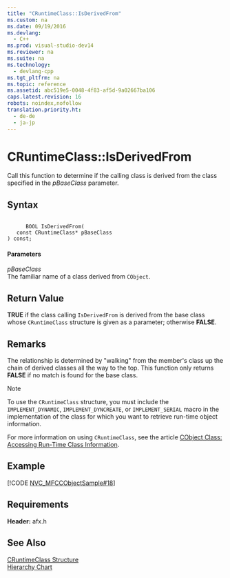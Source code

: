```yaml
---
title: "CRuntimeClass::IsDerivedFrom"
ms.custom: na
ms.date: 09/19/2016
ms.devlang: 
  - C++
ms.prod: visual-studio-dev14
ms.reviewer: na
ms.suite: na
ms.technology: 
  - devlang-cpp
ms.tgt_pltfrm: na
ms.topic: reference
ms.assetid: abc519e5-0048-4f83-af5d-9a02667ba106
caps.latest.revision: 16
robots: noindex,nofollow
translation.priority.ht: 
  - de-de
  - ja-jp
---
```

# CRuntimeClass::IsDerivedFrom
Call this function to determine if the calling class is derived from the class specified in the *pBaseClass* parameter.  
  
## Syntax  
  
```  
  
      BOOL IsDerivedFrom(  
   const CRuntimeClass* pBaseClass   
) const;  
```  
  
#### Parameters  
 *pBaseClass*  
 The familiar name of a class derived from `CObject`.  
  
## Return Value  
 **TRUE** if the class calling `IsDerivedFrom` is derived from the base class whose `CRuntimeClass` structure is given as a parameter; otherwise **FALSE**.  
  
## Remarks  
 The relationship is determined by "walking" from the member's class up the chain of derived classes all the way to the top. This function only returns **FALSE** if no match is found for the base class.  
  
> [!NOTE]
>  To use the `CRuntimeClass` structure, you must include the `IMPLEMENT_DYNAMIC`, `IMPLEMENT_DYNCREATE`, or `IMPLEMENT_SERIAL` macro in the implementation of the class for which you want to retrieve run-time object information.  
  
 For more information on using `CRuntimeClass`, see the article [CObject Class: Accessing Run-Time Class Information](../vs140/Accessing-Run-Time-Class-Information.md).  
  
## Example  
 [!CODE [NVC_MFCCObjectSample#18](../CodeSnippet/VS_Snippets_Cpp/NVC_MFCCObjectSample#18)]  
  
## Requirements  
 **Header:** afx.h  
  
## See Also  
 [CRuntimeClass Structure](../vs140/CRuntimeClass-Structure.md)   
 [Hierarchy Chart](../vs140/Hierarchy-Chart.md)